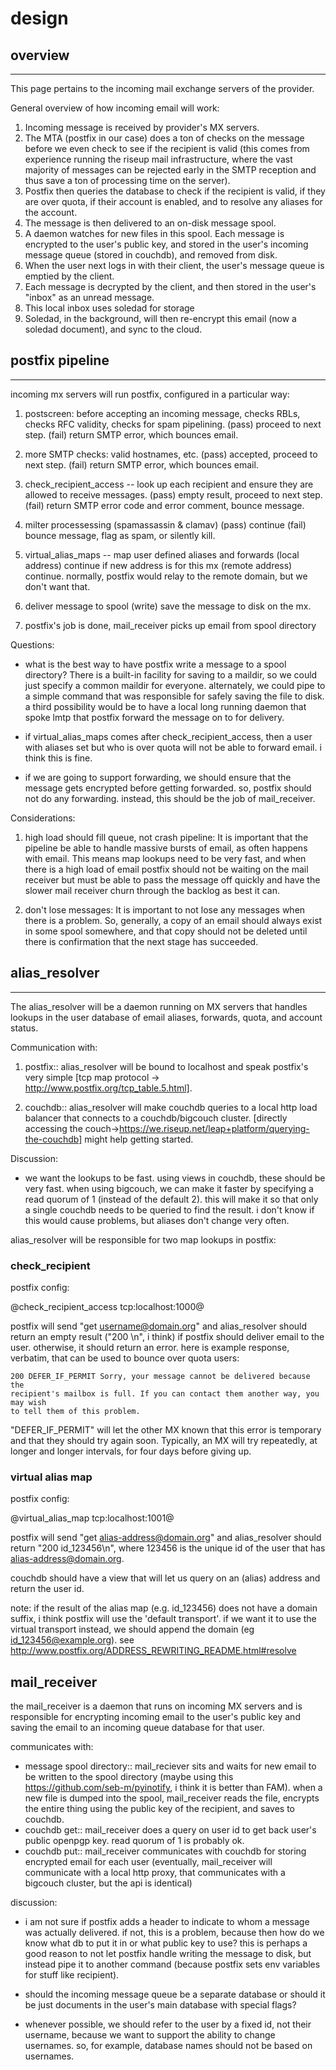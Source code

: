# design #

## overview #
----------------------
This page pertains to the incoming mail exchange servers of the provider.

General overview of how incoming email will work:

 1. Incoming message is received by provider's MX servers.
 2. The MTA (postfix in our case) does a ton of checks on the message before we
 even check to see if the recipient is valid (this comes from experience
 running the riseup mail infrastructure, where the vast majority of messages
 can be rejected early in the SMTP reception and thus save a ton of processing
 time on the server).
 3. Postfix then queries the database to check if the recipient is valid, if
 they are over quota, if their account is enabled, and to resolve any aliases
 for the account.
 4. The message is then delivered to an on-disk message spool.
 5. A daemon watches for new files in this spool. Each message is encrypted to
 the user's public key, and stored in the user's incoming message queue (stored
 in couchdb), and removed from disk.
 6. When the user next logs in with their client, the user's message queue is
 emptied by the client.
 7. Each message is decrypted by the client, and then stored in the user's
 "inbox" as an unread message.
 8. This local inbox uses soledad for storage
 9. Soledad, in the background, will then re-encrypt this email (now a soledad
 document), and sync to the cloud.

## postfix pipeline ##
---------------------------
incoming mx servers will run postfix, configured in a particular way:

 1. postscreen: before accepting an incoming message, checks RBLs, checks RFC
 validity, checks for spam pipelining.
    (pass) proceed to next step.
    (fail) return SMTP error, which bounces email.
 2. more SMTP checks: valid hostnames, etc.
    (pass) accepted, proceed to next step.
    (fail) return SMTP error, which bounces email.

 3. check_recipient_access -- look up each recipient and ensure they are
 allowed to receive messages.
    (pass) empty result, proceed to next step.
    (fail) return SMTP error code and error comment, bounce message.
 4. milter processessing (spamassassin & clamav)
    (pass) continue
    (fail) bounce message, flag as spam, or silently kill.
 5. virtual_alias_maps -- map user defined aliases and forwards
    (local address) continue if new address is for this mx
    (remote address) continue. normally, postfix would relay to the remote domain, but we don't want that.
 6. deliver message to spool
    (write) save the message to disk on the mx.
 7. postfix's job is done, mail_receiver picks up email from spool directory

Questions:

 * what is the best way to have postfix write a message to a spool directory?
   There is a built-in facility for saving to a maildir, so we could just
   specify a common maildir for everyone. alternately, we could pipe to a
   simple command that was responsible for safely saving the file to disk. a
   third possibility would be to have a local long running daemon that spoke
   lmtp that postfix forward the message on to for delivery.

 * if virtual_alias_maps comes after check_recipient_access, then a user with
   aliases set but who is over quota will not be able to forward email. i think
   this is fine.

 * if we are going to support forwarding, we should ensure that the message
   gets encrypted before getting forwarded. so, postfix should not do any
   forwarding. instead, this should be the job of mail_receiver.

Considerations:

 1. high load should fill queue, not crash pipeline: It is important that the
 pipeline be able to handle massive bursts of email, as often happens with
 email. This means map lookups need to be very fast, and when there is a high
 load of email postfix should not be waiting on the mail receiver but must be
 able to pass the message off quickly and have the slower mail receiver churn
 through the backlog as best it can.

 2. don't lose messages: It is important to not lose any messages when there is
 a problem. So, generally, a copy of an email should always exist in some spool
 somewhere, and that copy should not be deleted until there is confirmation
 that the next stage has succeeded.

## alias_resolver ##
------------------------------
The alias_resolver will be a daemon running on MX servers that handles lookups
in the user database of email aliases, forwards, quota, and account status.

Communication with:

 1. postfix:: alias_resolver will be bound to localhost and speak postfix's
 very simple [tcp map protocol -> http://www.postfix.org/tcp_table.5.html].

 2. couchdb:: alias_resolver will make couchdb queries to a local http load
 balancer that connects to a couchdb/bigcouch
 cluster. [directly accessing the couch->https://we.riseup.net/leap+platform/querying-the-couchdb]
 might help getting started.

Discussion:

 * we want the lookups to be fast. using views in couchdb, these should be very
   fast. when using bigcouch, we can make it faster by specifying a read quorum
   of 1 (instead of the default 2). this will make it so that only a single
   couchdb needs to be queried to find the result. i don't know if this would
   cause problems, but aliases don't change very often.

alias_resolver will be responsible for two map lookups in postfix:

### check_recipient ###

postfix config:

@check_recipient_access tcp:localhost:1000@

postfix will send "get username@domain.org" and alias_resolver should return an
empty result ("200 \n", i think) if postfix should deliver email to the
user. otherwise, it should return an error. here is example response, verbatim,
that can be used to bounce over quota users:

```
200 DEFER_IF_PERMIT Sorry, your message cannot be delivered because the
recipient's mailbox is full. If you can contact them another way, you may wish
to tell them of this problem.  
```

"DEFER_IF_PERMIT" will let the other MX known that this error is temporary and
that they should try again soon. Typically, an MX will try repeatedly, at
longer and longer intervals, for four days before giving up.

### virtual alias map ###

postfix config:

@virtual_alias_map tcp:localhost:1001@

postfix will send "get alias-address@domain.org" and alias_resolver should
return "200 id_123456\n", where 123456 is the unique id of the user that has
alias-address@domain.org.

couchdb should have a view that will let us query on an (alias) address and
return the user id.

note: if the result of the alias map (e.g. id_123456) does not have a domain
suffix, i think postfix will use the 'default transport'. if we want it to use
the virtual transport instead, we should append the domain (eg
id_123456@example.org). see
http://www.postfix.org/ADDRESS_REWRITING_README.html#resolve

## mail_receiver ##

the mail_receiver is a daemon that runs on incoming MX servers and is
responsible for encrypting incoming email to the user's public key and saving
the email to an incoming queue database for that user.

communicates with:

 * message spool directory:: mail_reciever sits and waits for new email to be
   written to the spool directory (maybe using this
   https://github.com/seb-m/pyinotify, i think it is better than FAM). when a
   new file is dumped into the spool, mail_receiver reads the file, encrypts
   the entire thing using the public key of the recipient, and saves to
   couchdb.
 * couchdb get:: mail_receiver does a query on user id to get back user's
   public openpgp key. read quorum of 1 is probably ok.
 * couchdb put:: mail_receiver communicates with couchdb for storing encrypted
   email for each user (eventually, mail_receiver will communicate with a local
   http proxy, that communicates with a bigcouch cluster, but the api is
   identical)

discussion:
 * i am not sure if postfix adds a header to indicate to whom a message was
   actually delivered. if not, this is a problem, because then how do we know
   what db to put it in or what public key to use? this is perhaps a good
   reason to not let postfix handle writing the message to disk, but instead
   pipe it to another command (because postfix sets env variables for stuff
   like recipient).

 * should the incoming message queue be a separate database or should it be
   just documents in the user's main database with special flags?

 * whenever possible, we should refer to the user by a fixed id, not their
   username, because we want to support the ability to change usernames. so,
   for example, database names should not be based on usernames.
